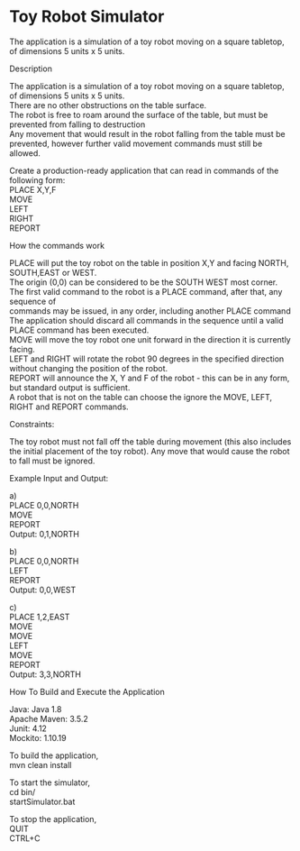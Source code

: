 # Toy Robot Simulator
The application is a simulation of a toy robot moving on a square tabletop, of dimensions 5 units x 5 units.

Description

The application is a simulation of a toy robot moving on a square tabletop, of dimensions 5
units x 5 units.  
There are no other obstructions on the table surface.  
The robot is free to roam around the surface of the table, but must be prevented from
falling to destruction  
Any movement that would result in the robot falling from the table must be prevented,
however further valid movement commands must still be allowed.  

Create a production-ready application that can read in commands of the following form:  
PLACE X,Y,F  
MOVE  
LEFT  
RIGHT  
REPORT  

How the commands work

PLACE will put the toy robot on the table in position X,Y and facing NORTH, SOUTH,EAST or WEST.  
The origin (0,0) can be considered to be the SOUTH WEST most corner.  
The first valid command to the robot is a PLACE command, after that, any sequence of  
commands may be issued, in any order, including another PLACE command  
The application should discard all commands in the sequence until a valid PLACE command has been executed.  
MOVE will move the toy robot one unit forward in the direction it is currently facing.  
LEFT and RIGHT will rotate the robot 90 degrees in the specified direction without changing the position of the robot.  
REPORT will announce the X, Y and F of the robot - this can be in any form, but standard output is sufficient.  
A robot that is not on the table can choose the ignore the MOVE, LEFT, RIGHT and REPORT commands.  

Constraints:

The toy robot must not fall off the table during movement (this also includes the initial placement of the toy robot).
Any move that would cause the robot to fall must be ignored.

Example Input and Output:

a)  
PLACE 0,0,NORTH  
MOVE  
REPORT  
Output: 0,1,NORTH  

b)  
PLACE 0,0,NORTH  
LEFT  
REPORT  
Output: 0,0,WEST  

c)  
PLACE 1,2,EAST  
MOVE  
MOVE  
LEFT  
MOVE  
REPORT  
Output: 3,3,NORTH  

How To Build and Execute the Application

Java: Java 1.8  
Apache Maven: 3.5.2  
Junit: 4.12  
Mockito: 1.10.19  

To build the application,  
mvn clean install  

To start the simulator,   
cd bin/  
startSimulator.bat  

To stop the application,  
QUIT  
CTRL+C  

